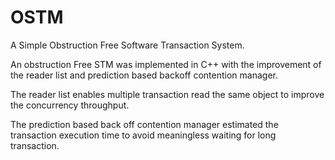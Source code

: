 # OSTM
A Simple Obstruction Free Software Transaction System.

An obstruction Free STM was implemented in C++ with the improvement of the reader list and prediction based backoff contention manager. 

The reader list enables multiple transaction read the same object to improve the concurrency throughput. 

The prediction based back off contention manager estimated the transaction execution time to avoid meaningless waiting for long transaction. 


